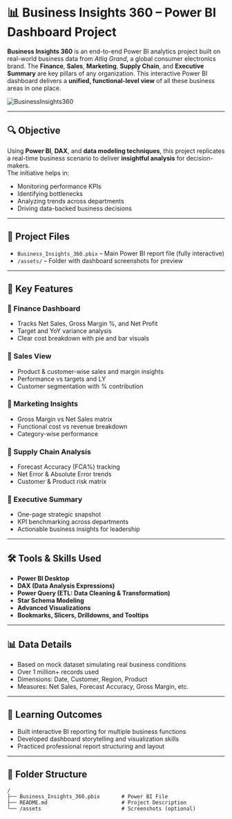 # 📊 Business Insights 360 – Power BI Dashboard Project

**Business Insights 360** is an end-to-end Power BI analytics project built on real-world business data from *Atliq Grand*, a global consumer electronics brand. The **Finance**, **Sales**, **Marketing**, **Supply Chain**, and **Executive Summary** are key pillars of any organization.  This interactive Power BI dashboard delivers a **unified, functional-level view** of all these business areas in one place.

![BusinessInsights360](assets/Git-BusinessInsights360-Wallpaper.jpg")

---

## 🔍 Objective

Using **Power BI**, **DAX**, and **data modeling techniques**, this project replicates a real-time business scenario to deliver **insightful analysis** for decision-makers.  
The initiative helps in:

- Monitoring performance KPIs  
- Identifying bottlenecks  
- Analyzing trends across departments  
- Driving data-backed business decisions

---

## 📁 Project Files

- `Business_Insights_360.pbix` – Main Power BI report file (fully interactive)
- `/assets/` – Folder with dashboard screenshots for preview

---

## 📌 Key Features

### 🔹 Finance Dashboard
- Tracks Net Sales, Gross Margin %, and Net Profit
- Target and YoY variance analysis
- Clear cost breakdown with pie and bar visuals

### 🔹 Sales View
- Product & customer-wise sales and margin insights
- Performance vs targets and LY
- Customer segmentation with % contribution

### 🔹 Marketing Insights
- Gross Margin vs Net Sales matrix
- Functional cost vs revenue breakdown
- Category-wise performance

### 🔹 Supply Chain Analysis
- Forecast Accuracy (FCA%) tracking
- Net Error & Absolute Error trends
- Customer & Product risk matrix

### 🔹 Executive Summary
- One-page strategic snapshot
- KPI benchmarking across departments
- Actionable business insights for leadership

---

## 🛠 Tools & Skills Used

- **Power BI Desktop**  
- **DAX (Data Analysis Expressions)**  
- **Power Query (ETL: Data Cleaning & Transformation)**  
- **Star Schema Modeling**  
- **Advanced Visualizations**  
- **Bookmarks, Slicers, Drilldowns, and Tooltips**

---

## 📊 Data Details

- Based on mock dataset simulating real business conditions  
- Over 1 million+ records used  
- Dimensions: Date, Customer, Region, Product  
- Measures: Net Sales, Forecast Accuracy, Gross Margin, etc.

---

## 🧩 Learning Outcomes

- Built interactive BI reporting for multiple business functions  
- Developed dashboard storytelling and visualization skills  
- Practiced professional report structuring and layout

---

## 📁 Folder Structure

```plaintext
/
├── Business_Insights_360.pbix       # Power BI File
├── README.md                        # Project Description
└── /assets                          # Screenshots (optional)
